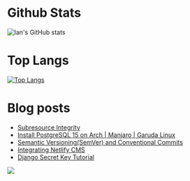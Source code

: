 # Github Stats
![Ian's GitHub stats](https://github-readme-stats.vercel.app/api?username=andwati&show_icons=true&theme=transparent&rank_icon=github&include_all_commits=true&count_private=true)

# Top Langs
[![Top Langs](https://github-readme-stats.vercel.app/api/top-langs/?username=andwati&hide=html,css,xslt,dockerfile,scss,makefile&langs_count=4&layout=compact&theme=transparent)](https://github.com/anuraghazra/github-readme-stats&size_weight=0.5&count_weight=0.5)

# Blog posts
<!-- BLOG-POST-LIST:START -->
- [Subresource Integrity](https://andwati.com/posts/subresource-integrity/)
- [Install PostgreSQL 15 on Arch | Manjaro | Garuda Linux](https://andwati.com/posts/install-postgresql-15-on-arch-manjaro-garuda-linux/)
- [Semantic Versioning&lpar;SemVer&rpar; and Conventional  Commits](https://andwati.com/posts/semantic-version-and-conventional-commits/)
- [Integrating Netlify CMS](https://andwati.com/posts/integrating-netlify/)
- [Django Secret Key Tutorial](https://andwati.com/posts/generate-django-secret-key/)
<!-- BLOG-POST-LIST:END -->

[![](https://visitcount.itsvg.in/api?id=andwati&label=Profile%20Views&color=0&icon=6&pretty=false)](https://visitcount.itsvg.in)
